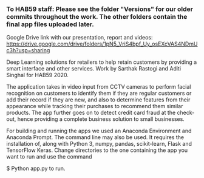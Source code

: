 ### To HAB59 staff: Please see the folder "Versions" for our older commits throughout the work. The other folders contain the final app files uploaded later.

Google Drive link with our presentation, report and videos:
https://drive.google.com/drive/folders/1pN5_VriS4bpf_Uy_osEXcVAS4NDmUc3h?usp=sharing

Deep Learning solutions for retailers to help retain customers by providing a smart interface and other services. Work by Sarthak Rastogi and Aditi Singhal for HAB59 2020.

The application takes in video input from CCTV cameras to perform facial recognition on customers to identify them if they are regular customers or add their record if they are new, and also to determine features from their appearance while tracking their purchases to recommend them similar products. The app further goes on to detect credit card fraud at the check-out, hence providing a complete business solution to small businesses.

For building and running the apps we used an Anaconda Environment and Anaconda Prompt. The command line may also be used. It requires the installation of, along with Python 3, numpy, pandas, scikit-learn, Flask and TensorFlow Keras. Change directories to the one containing the app you want to run and use the command

$ Python app.py
to run.
